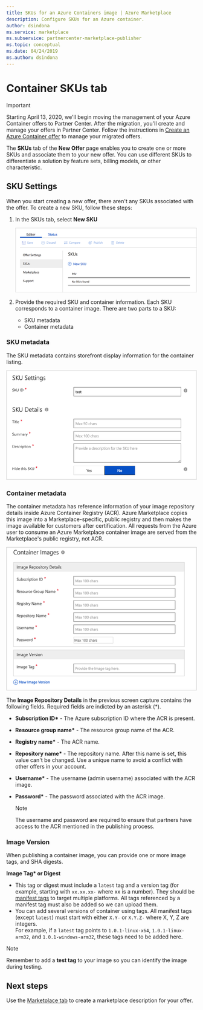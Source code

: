 ```yaml
---
title: SKUs for an Azure Containers image | Azure Marketplace
description: Configure SKUs for an Azure container.
author: dsindona
ms.service: marketplace
ms.subservice: partnercenter-marketplace-publisher
ms.topic: conceptual
ms.date: 04/24/2019
ms.author: dsindona
---
```


# Container SKUs tab

> [!IMPORTANT]
> Starting April 13, 2020, we'll begin moving the management of your Azure Container offers to Partner Center. After the migration, you'll create and manage your offers in Partner Center. Follow the instructions in [Create an Azure Container offer](https://aka.ms/CreateContainerOffer) to manage your migrated offers.

The **SKUs** tab of the **New Offer** page enables you to create one or more SKUs and associate them to your new offer.  You can use different SKUs to differentiate a solution by feature sets, billing models, or other characteristic.

## SKU Settings

When you start creating a new offer, there aren't any SKUs associated with the offer. To create a new SKU, follow these steps:

1. In the SKUs tab, select **New SKU**

   ![New SKU prompt](./media/containers-sku-settings.png)

2. Provide the required SKU and container information. Each SKU corresponds to a container image. There are two parts to a SKU:

    -   SKU metadata
    -   Container metadata


### SKU metadata

The SKU metadata contains storefront display information for the container listing.

![SKU metadata](./media/containers-sku-details.png)


### Container metadata

The container metadata has reference information of your image repository details inside Azure Container Registry (ACR). Azure Marketplace copies this image into a Marketplace-specific, public registry and then makes the image available for customers after certification. All requests from the Azure user to consume an Azure Marketplace container image are served from the Marketplace's public registry, not ACR.

![Container metadata](./media/containers-image-repository.png)
    
The **Image Repository Details** in the previous screen capture contains the following fields.  Required fields are indicted by an asterisk (*).

-   **Subscription ID\*** - The Azure subscription ID where the ACR is present.
-   **Resource group name\*** - The resource group name of the ACR.
-   **Registry name\*** - The ACR name.
-   **Repository name\*** - The repository name. After this name is set, this value can't be changed. Use a unique name to avoid a conflict with other offers in your account.
-   **Username\*** - The username (admin username) associated with the ACR image.
-   **Password\*** - The password associated with the ACR image.

    >[!NOTE]
    >The username and password are required to ensure that partners have access to the ACR mentioned in the publishing process.


### Image Version

When publishing a container image, you can provide one or more image tags, and SHA digests.

**Image Tag\* or Digest**
 
- This tag or digest must include a `latest` tag and a version tag (for example, starting with `xx.xx.xx-` where xx is a number). They should be [manifest tags](https://github.com/estesp/manifest-tool) to target multiple platforms. All tags referenced by a manifest tag must also be added so we can upload them. 
- You can add several versions of container using tags. All manifest tags (except `latest`) must start with either `X.Y-` or `X.Y.Z-` where X, Y, Z are integers. <br/> For example, if a `latest` tag points to  `1.0.1-linux-x64`, `1.0.1-linux-arm32`, and `1.0.1-windows-arm32`, these tags need to be added here.

>[!NOTE]
>Remember to add a **test tag** to your image so you can identify the image during testing.


## Next steps

Use the [Marketplace tab](./cpp-marketplace-tab.md) to create a marketplace description for your offer. 
